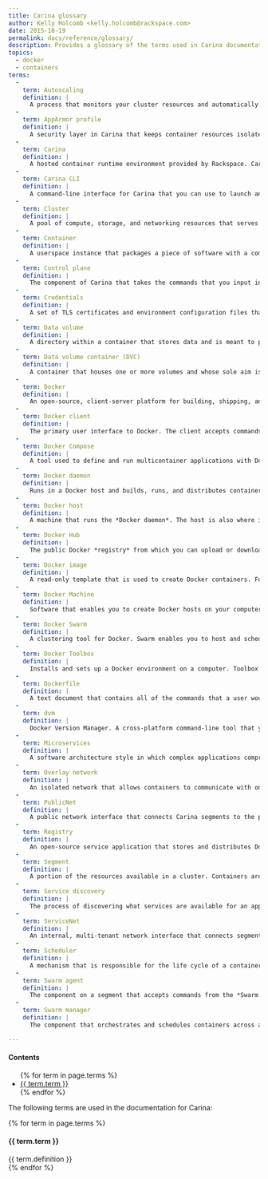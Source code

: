 ```yaml
---
title: Carina glossary
author: Kelly Holcomb <kelly.holcomb@rackspace.com>
date: 2015-10-19
permalink: docs/reference/glossary/
description: Provides a glossary of the terms used in Carina documentation
topics:
  - docker
  - containers
terms:
  -
    term: Autoscaling
    definition: |
      A process that monitors your cluster resources and automatically grows a cluster if needed. A scaling action is triggered when either the average CPU or average memory consumption exceeds 80 percent across the cluster.
  -
    term: AppArmor profile
    definition: |
      A security layer in Carina that keeps container resources isolated. AppArmor is a Linux kernel security module. The profile denies access to sensitive file paths on the hosts, whitelists expected mount calls for the container file system, and restricts the device capabilities of the Docker process.
  -
    term: Carina
    definition: |
      A hosted container runtime environment provided by Rackspace. Carina is built on the open-source Docker Swarm project and provides bare-metal speeds, security, and portability for running your applications in containers.
  -
    term: Carina CLI
    definition: |
      A command-line interface for Carina that you can use to launch and control Docker Swarm clusters on a Carina endpoint.
  -
    term: Cluster
    definition: |
      A pool of compute, storage, and networking resources that serves as a host for one or more containerized applications. Carina provisions Docker Swarm clusters for running containers.
  -
    term: Container
    definition: |
      A userspace instance that packages a piece of software with a complete file system that contains everything that the software needs to run, such as code, system tools, and system libraries. Each container is an isolated and secure application platform. A container is created from an *image*. Containers can be run, started, stopped, moved, and deleted.
  -
    term: Control plane
    definition: |
      The component of Carina that takes the commands that you input in the UI or CLI and performs functions such as creating clusters and adding segments to clusters.
  -
    term: Credentials
    definition: |
      A set of TLS certificates and environment configuration files that you need to download and use to authenticate to your Carina cluster.
  -
    term: Data volume
    definition: |
      A directory within a container that stores data and is meant to persist beyond the life cycle of the container. Data volumes can be shared and reused among containers, and they can be created in special *data volume containers*.
  -
    term: Data volume container (DVC)
    definition: |
      A container that houses one or more volumes and whose sole aim is to store data in a persistent way. DVCs are often used as a centralized data store across multiple containers on the same Docker host. Other containers can mount the volume inside a DVC and save their data to it, providing non-persistent containers with a way to handle persistent storage.
  -
    term: Docker
    definition: |
      An open-source, client-server platform for building, shipping, and running distributed applications in containers. Also referred to as the Docker Engine.
  -
    term: Docker client
    definition: |
      The primary user interface to Docker. The client accepts commands from users and communicates with the Docker *daemon*, which runs in the Docker host. In Carina, the client is configured to communicate with the segments in a cluster.
  -
    term: Docker Compose
    definition: |
      A tool used to define and run multicontainer applications with Docker. With Compose, you use a YAML file to define a multicontainer application, and then start the application with a single command.
  -
    term: Docker daemon
    definition: |
      Runs in a Docker host and builds, runs, and distributes containers. Users interact with the daemon through the Docker *client*. Sometimes referred to as the Docker *server* or *engine*.  	
  -
    term: Docker host
    definition: |
      A machine that runs the *Docker daemon*. The host is also where images are built and containers are created. When Docker is run locally on Windows and Mac OS X machines, the host runs in a virtual machine built by the *Docker Machine*. In Carina clusters, the equivalent of a Docker host is a *segment*.
  -
    term: Docker Hub
    definition: |
      The public Docker *registry* from which you can upload or download images.
  -
    term: Docker image
    definition: |
      A read-only template that is used to create Docker containers. For example, an image could contain an Ubuntu operating system with Apache and your web application installed. You can download public images or create your own. Images are stored in *registries*. 
  -
    term: Docker Machine
    definition: |
      Software that enables you to create Docker hosts on your computer or in the cloud. It creates hosts, installs Docker on them, and configures the Docker client to talk to them. A machine is the combination of a Docker *host* and a Docker *client*. Docker Machine uses the `docker-machine` binary.  	
  -
    term: Docker Swarm
    definition: |
      A clustering tool for Docker. Swarm enables you to host and schedule a cluster of Docker containers. Carina uses Docker Swarm clusters.
  -
    term: Docker Toolbox
    definition: |
      Installs and sets up a Docker environment on a computer. Toolbox is available for Windows and Mac OS X, and it installs the Docker client, Docker Machine, Docker Compose (Mac only), Kitematic, and Oracle VM VirtualBox.
  -
    term: Dockerfile
    definition: |
      A text document that contains all of the commands that a user would call on the command line to assemble an *image*.
  -
    term: dvm
    definition: |
      Docker Version Manager. A cross-platform command-line tool that you can use to install and switch between Docker clients. Using dvm avoids and addresses the Docker client/server API mismatch error. Carina's credentials are designed to work with dvm. After you load your cluster credentials, run `dvm use`, and dvm will switch to the version of Docker used by your cluster.   
  -
    term: Microservices
    definition: |
      A software architecture style in which complex applications comprise small, independent processes that communicate with each other through APIs.
  -
    term: Overlay network
    definition: |
      An isolated network that allows containers to communicate with one another across all of the segments in your cluster on Carina. Overlay networks add another layer of security to your application deployments, and run on an underlying network known as *ServiceNet*.
  -
    term: PublicNet
    definition: |
      A public network interface that connects Carina segments to the public Internet. When you create a segment, it gets an IPv4 and IPv6 address from PublicNet by default. This is the address that the segment uses to communicate with the public Internet.
  -
    term: Registry
    definition: |
      An open-source service application that stores and distributes Docker images. You can run your own registry or use one of the publicly available registries. The public Docker registry is called *Docker Hub*.
  -
    term: Segment
    definition: |
      A portion of the resources available in a cluster. Containers are housed in segments on the cluster. A Carina segment is an LXC container provisioned by libvirt. Segments are composed of a Swarm agent, a Docker Engine, and containers.
  -
    term: Service discovery
    definition: |
      The process of discovering what services are available for an application. Service discovery is a two-part process. *Registration* is the process of a service registering its location with a central directory. *Discovery* occurs when a client application asks the directory for the location of a service.
  -
    term: ServiceNet
    definition: |
      An internal, multi-tenant network interface that connects segments within Carina. When you create a segment, it gets only an IPv4 address from ServiceNet by default. This is the address that the segment can use to communicate with other segments in Carina.
  -
    term: Scheduler
    definition: |
      A mechanism that is responsible for the life cycle of a container. The scheduler chooses the best *segment* to put the container in, and starts, stops, and destroys the container when requested. Different scheduler strategies can be used to pick the best segment to hold a container. In Carina, the spread scheduler strategy is used.
  -
    term: Swarm agent
    definition: |
      The component on a segment that accepts commands from the *Swarm manager*. The agent communicates with the Docker Engine to perform the commands, such as running containers.
  -
    term: Swarm manager
    definition: |
      The component that orchestrates and schedules containers across an entire cluster. The Swarm manager assigns your containers to the segments in the cluster via the *Swarm agent*.

---
```


<div class="table-of-contents">
  <h4>Contents</h4>
  <ul>
  {% for term in page.terms %}
    <li><a href="#{{ term.term | slugify }}">{{ term.term }}</a></li>
  {% endfor %}
  </ul>
</div>

The following terms are used in the documentation for Carina:

{% for term in page.terms %}
  <h4 id="{{ term.term | slugify }}">{{ term.term }}</h4>
  <div class="definition">
    {{ term.definition }}
  </div>
{% endfor %}
